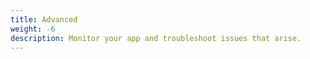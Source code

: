 ```yaml
---
title: Advanced
weight: -6
description: Monitor your app and troubleshoot issues that arise.
---
```

